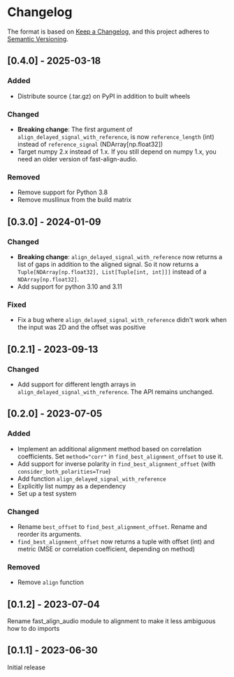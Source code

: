 # Changelog

The format is based on [Keep a Changelog](https://keepachangelog.com/en/1.0.0/),
and this project adheres to [Semantic Versioning](https://semver.org/spec/v2.0.0.html).

## [0.4.0] - 2025-03-18

### Added

* Distribute source (.tar.gz) on PyPI in addition to built wheels

### Changed

* **Breaking change**: The first argument of `align_delayed_signal_with_reference`, is now `reference_length` (int) instead of `reference_signal` (NDArray[np.float32])
* Target numpy 2.x instead of 1.x. If you still depend on numpy 1.x, you need an older version of fast-align-audio.

### Removed

* Remove support for Python 3.8
* Remove musllinux from the build matrix

## [0.3.0] - 2024-01-09

### Changed

* **Breaking change**: `align_delayed_signal_with_reference` now returns a list of gaps in addition to the aligned signal. So it now returns a `Tuple[NDArray[np.float32], List[Tuple[int, int]]]` instead of a `NDArray[np.float32]`.
* Add support for python 3.10 and 3.11

### Fixed

* Fix a bug where `align_delayed_signal_with_reference` didn't work when the input was 2D and the offset was positive

## [0.2.1] - 2023-09-13

### Changed

* Add support for different length arrays in `align_delayed_signal_with_reference`. The API remains unchanged.

## [0.2.0] - 2023-07-05

### Added

* Implement an additional alignment method based on correlation coefficients. Set `method="corr"` in `find_best_alignment_offset` to use it.
* Add support for inverse polarity in `find_best_alignment_offset` (with `consider_both_polarities=True`)
* Add function `align_delayed_signal_with_reference`
* Explicitly list numpy as a dependency
* Set up a test system

### Changed

* Rename `best_offset` to `find_best_alignment_offset`. Rename and reorder its arguments.
* `find_best_alignment_offset` now returns a tuple with offset (int) and metric (MSE or correlation coefficient, depending on method)

### Removed

* Remove `align` function

## [0.1.2] - 2023-07-04

Rename fast_align_audio module to alignment to make it less ambiguous how to do imports

## [0.1.1] - 2023-06-30

Initial release
